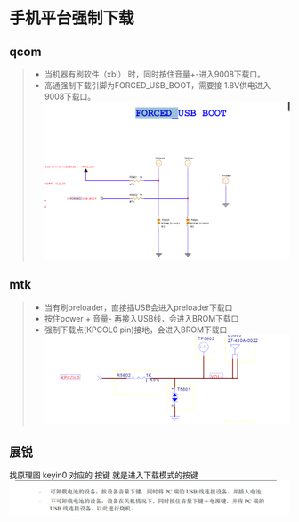 # 手机平台强制下载

## qcom

>* 当机器有刷软件（xbl） 时，同时按住音量+-进入9008下载口。
>* 高通强制下载引脚为FORCED_USB_BOOT，需要接 1.8V供电进入9008下载口。
![1](../../tmpimage/各平台强制下载说明2024-10-18-17-20-50.png)

## mtk

>* 当有刷preloader，直接插USB会进入preloader下载口
>* 按住power + 音量- 再接入USB线，会进入BROM下载口
>* 强制下载点(KPCOL0 pin)接地，会进入BROM下载口
![2](../../tmpimage/各平台强制下载说明2024-10-18-17-35-55.png)

## 展锐

找原理图 keyin0 对应的 按键 就是进入下载模式的按键
![3](../../tmpimage/各平台强制下载说明2024-10-18-17-53-38.png)
